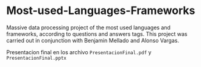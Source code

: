 # Most-used-Languages-Frameworks
Massive data processing project of the most used languages and frameworks, according to questions and answers tags.
This project was carried out in conjunction with Benjamin Mellado and Alonso Vargas.

Presentacion final en los archivo `PresentacionFinal.pdf` y `PresentacionFinal.pptx`
